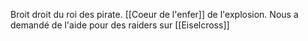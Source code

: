 Broit droit du roi des pirate.
[[Coeur de l'enfer]] de l'explosion.
Nous a demandé de l'aide pour des raiders sur [[Eiselcross]]